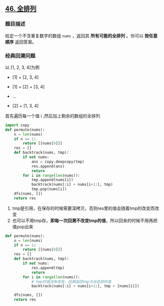 ## [46. 全排列](https://leetcode-cn.com/problems/permutations/)

### 题目描述

给定一个不含重复数字的数组 `nums` ，返回其 **所有可能的全排列** 。你可以 **按任意顺序** 返回答案。

### 经典回溯问题

以 [1, 2, 3, 4]为例

- [1] + [2, 3, 4]

- [1] + [2] + [3, 4] 
- ...
- [2] + [1, 3, 4]

首先遍历每一个值 i ,然后加上剩余的数组的全排列 

```python
import copy
def permute(nums):
    n = len(nums)
    if n == 1:
        return [[nums[0]]]
    res = []
    def backtrack(nums, tmp):
        if not nums:
            ans = copy.deepcopy(tmp)
            res.append(ans)
            return
        for i in range(len(nums)):
            tmp.append(nums[i])
            backtrack(nums[:i] + nums[i+1:], tmp)
            tmp.pop(nums[i])
    dfs(nums, [])
    return res
```

1. tmp是引用，在保存的时候需要深拷贝，否则res里的值会随着tmp的改变而改变
2. 也可以不用tmp存，**即每一次回溯不改变tmp的值**，所以回来的时候不用再把值pop出来

```python
def permute(nums):
    n = len(nums)
    if n == 1:
        return [[nums[0]]]
    res = []
    def backtrack(nums, tmp):
        if not nums:
            res.append(tmp)
            return
        for i in range(len(nums)):
            # tmp的值没有改变，回溯返回tmp为当前层的值
            backtrack(nums[:i] + nums[i+1:], tmp + [nums[i]])

    dfs(nums, [])
    return res
```

